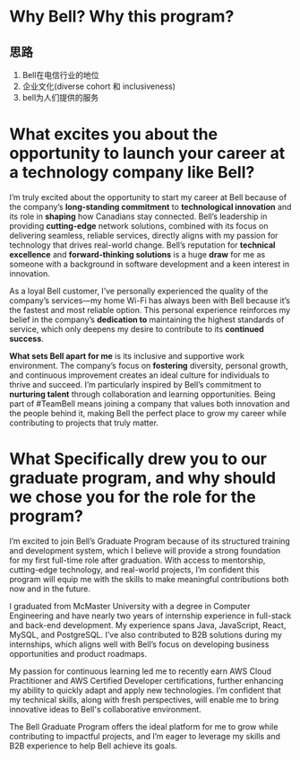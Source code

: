 # Why Bell? Why this program?
## 思路
1. Bell在电信行业的地位
2. 企业文化(diverse cohort 和 inclusiveness)
3. bell为人们提供的服务

# What excites you about the opportunity to launch your career at a technology company like Bell? 
I’m truly excited about the opportunity to start my career at Bell because of the company’s **long-standing commitment** to **technological innovation** and its role in **shaping** how Canadians stay connected. Bell’s leadership in providing **cutting-edge** network solutions, combined with its focus on delivering seamless, reliable services, directly aligns with my passion for technology that drives real-world change. Bell’s reputation for **technical excellence** and **forward-thinking solutions** is a huge **draw** for me as someone with a background in software development and a keen interest in innovation.

As a loyal Bell customer, I’ve personally experienced the quality of the company’s services—my home Wi-Fi has always been with Bell because it’s the fastest and most reliable option. This personal experience reinforces my belief in the company’s **dedication to** maintaining the highest standards of service, which only deepens my desire to contribute to its **continued success**.

**What sets Bell apart for me** is its inclusive and supportive work environment. The company’s focus on **fostering** diversity, personal growth, and continuous improvement creates an ideal culture for individuals to thrive and succeed. I’m particularly inspired by Bell’s commitment to **nurturing talent** through collaboration and learning opportunities. 
Being part of #TeamBell means joining a company that values both innovation and the people behind it, making Bell the perfect place to grow my career while contributing to projects that truly matter.

# What Specifically drew you to our graduate program, and why should we chose you for the role for the program?

I’m excited to join Bell’s Graduate Program because of its structured training and development system, which I believe will provide a strong foundation for my first full-time role after graduation. With access to mentorship, cutting-edge technology, and real-world projects, I’m confident this program will equip me with the skills to make meaningful contributions both now and in the future.

I graduated from McMaster University with a degree in Computer Engineering and have nearly two years of internship experience in full-stack and back-end development. My experience spans Java, JavaScript, React, MySQL, and PostgreSQL. I’ve also contributed to B2B solutions during my internships, which aligns well with Bell’s focus on developing business opportunities and product roadmaps.

My passion for continuous learning led me to recently earn AWS Cloud Practitioner and AWS Certified Developer certifications, further enhancing my ability to quickly adapt and apply new technologies. I’m confident that my technical skills, along with fresh perspectives, will enable me to bring innovative ideas to Bell's collaborative environment.

The Bell Graduate Program offers the ideal platform for me to grow while contributing to impactful projects, and I’m eager to leverage my skills and B2B experience to help Bell achieve its goals.


